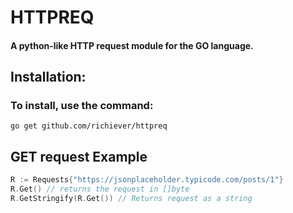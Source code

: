 # HTTPREQ
#### A python-like HTTP request module for the GO language.

## Installation:

### To install, use the command:
``go get github.com/richiever/httpreq``

## GET request Example 

```Go
R := Requests{"https://jsonplaceholder.typicode.com/posts/1"}
R.Get() // returns the request in []byte
R.GetStringify(R.Get()) // Returns request as a string
```
